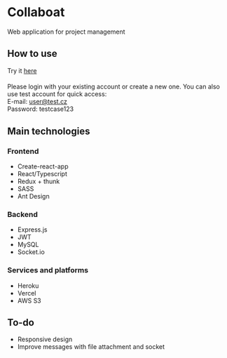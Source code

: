 # Collaboat
Web application for project management
## How to use
Try it [here](https://collaboat.cz)
<br/>
####
Please login with your existing account or create a new one. You can also use test account for quick access: <br />
E-mail: user@test.cz <br/>
Password: testcase123
## Main technologies
### Frontend
- Create-react-app
- React/Typescript
- Redux + thunk
- SASS
- Ant Design
### Backend
- Express.js
- JWT
- MySQL
- Socket.io
### Services and platforms
- Heroku
- Vercel
- AWS S3
## To-do
- Responsive design
- Improve messages with file attachment and socket

